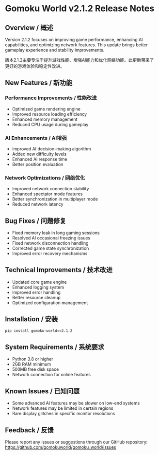 # Gomoku World v2.1.2 Release Notes

## Overview / 概述
Version 2.1.2 focuses on improving game performance, enhancing AI capabilities, and optimizing network features. This update brings better gameplay experience and stability improvements.

版本2.1.2主要专注于提升游戏性能、增强AI能力和优化网络功能。此更新带来了更好的游戏体验和稳定性改进。

## New Features / 新功能

### Performance Improvements / 性能改进
- Optimized game rendering engine
- Improved resource loading efficiency
- Enhanced memory management
- Reduced CPU usage during gameplay

### AI Enhancements / AI增强
- Improved AI decision-making algorithm
- Added new difficulty levels
- Enhanced AI response time
- Better position evaluation

### Network Optimizations / 网络优化
- Improved network connection stability
- Enhanced spectator mode features
- Better synchronization in multiplayer mode
- Reduced network latency

## Bug Fixes / 问题修复
- Fixed memory leak in long gaming sessions
- Resolved AI occasional freezing issues
- Fixed network disconnection handling
- Corrected game state synchronization
- Improved error recovery mechanisms

## Technical Improvements / 技术改进
- Updated core game engine
- Enhanced logging system
- Improved error handling
- Better resource cleanup
- Optimized configuration management

## Installation / 安装
```bash
pip install gomoku-world==2.1.2
```

## System Requirements / 系统要求
- Python 3.8 or higher
- 2GB RAM minimum
- 500MB free disk space
- Network connection for online features

## Known Issues / 已知问题
- Some advanced AI features may be slower on low-end systems
- Network features may be limited in certain regions
- Rare display glitches in specific monitor resolutions

## Feedback / 反馈
Please report any issues or suggestions through our GitHub repository:
https://github.com/gomokuworld/gomoku_world/issues 